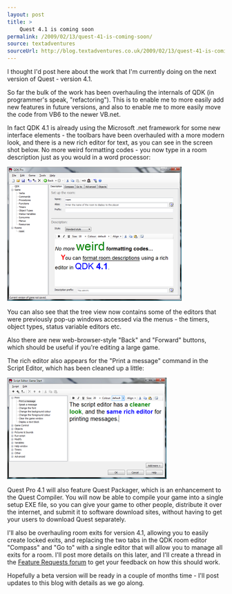 ```yaml
---
layout: post
title: >
    Quest 4.1 is coming soon
permalink: /2009/02/13/quest-41-is-coming-soon/
source: textadventures
sourceUrl: http://blog.textadventures.co.uk/2009/02/13/quest-41-is-coming-soon/
---
```

I thought I'd post here about the work that I'm currently doing on the next version of Quest - version 4.1.

So far the bulk of the work has been overhauling the internals of QDK (in programmer's speak, "refactoring"). This is to enable me to more easily add new features in future versions, and also to enable me to more easily move the code from VB6 to the newer VB.net.

In fact QDK 4.1 is already using the Microsoft .net framework for some new interface elements - the toolbars have been overhauled with a more modern look, and there is a new rich editor for text, as you can see in the screen shot below. No more weird formatting codes - you now type in a room description just as you would in a word processor:

<a href="/images/2009/qdk41room.png"><img class="alignnone" title="Editing a room in QDK 4.1" src="/images/2009/qdk41room-s.png" alt="" width="404" height="310" /></a>

You can also see that the tree view now contains some of the editors that were previously pop-up windows accessed via the menus - the timers, object types, status variable editors etc.

Also there are new web-browser-style "Back" and "Forward" buttons, which should be useful if you're editing a large game.

The rich editor also appears for the "Print a message" command in the Script Editor, which has been cleaned up a little:

<a href="/images/2009/qdk41script.png"><img class="alignnone" title="Editing script in QDK 4.1" src="/images/2009/qdk41script-s.png" alt="" width="369" height="234" /></a>

Quest Pro 4.1 will also feature Quest Packager, which is an enhancement to the Quest Compiler. You will now be able to compile your game into a single setup EXE file, so you can give your game to other people, distribute it over the internet, and submit it to software download sites, without having to get your users to download Quest separately.

I'll also be overhauling room exits for version 4.1, allowing you to easily create locked exits, and replacing the two tabs in the QDK room editor "Compass" and "Go to" with a single editor that will allow you to manage all exits for a room. I'll post more details on this later, and I'll create a thread in the <a href="http://www.axeuk.com/phpBB3/viewforum.php?f=6">Feature Requests forum</a> to get your feedback on how this should work.

Hopefully a beta version will be ready in a couple of months time - I'll post updates to this blog with details as we go along.